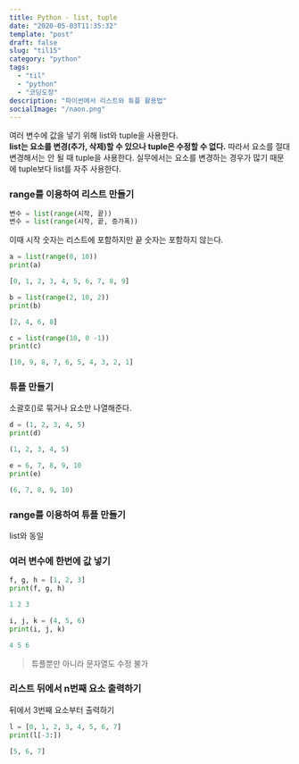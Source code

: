 ```yaml
---
title: Python - list, tuple
date: "2020-05-03T11:35:32"
template: "post"
draft: false
slug: "til15"
category: "python"
tags:
  - "til"
  - "python"
  - "코딩도장"
description: "파이썬에서 리스트와 튜플 활용법"
socialImage: "/naon.png"
---
```


여러 변수에 값을 넣기 위해 list와 tuple을 사용한다.<br>
**list는 요소를 변경(추가, 삭제)할 수 있으나 tuple은 수정할 수 없다.** 따라서 요소를 절대 변경해서는 안 될 때 tuple을 사용한다. 실무에서는 요소를 변경하는 경우가 많기 때문에 tuple보다 list를 자주 사용한다.

### range를 이용하여 리스트 만들기
```python
변수 = list(range(시작, 끝))
변수 = list(range(시작, 끝, 증가폭))
```

이때 시작 숫자는 리스트에 포함하지만 끝 숫자는 포함하지 않는다.

```python
a = list(range(0, 10))
print(a)
```
```python
[0, 1, 2, 3, 4, 5, 6, 7, 8, 9]
```

```python
b = list(range(2, 10, 2))
print(b)
```
```python
[2, 4, 6, 8]
```

```python
c = list(range(10, 0 -1))
print(c)
```
```python
[10, 9, 8, 7, 6, 5, 4, 3, 2, 1]
```

### 튜플 만들기
소괄호()로 묶거나 요소만 나열해준다.

```python
d = (1, 2, 3, 4, 5)
print(d)
```
```python
(1, 2, 3, 4, 5)
```
```python
e = 6, 7, 8, 9, 10
print(e)
```
```python
(6, 7, 8, 9, 10)
```

### range를 이용하여 튜플 만들기
list와 동일

### 여러 변수에 한번에 값 넣기
```python
f, g, h = [1, 2, 3]
print(f, g, h)
```
```python
1 2 3
```
```python
i, j, k = (4, 5, 6)
print(i, j, k)
```
```python
4 5 6
```

> 튜플뿐만 아니라 문자열도 수정 불가

### 리스트 뒤에서 n번째 요소 출력하기
뒤에서 3번째 요소부터 출력하기

```python
l = [0, 1, 2, 3, 4, 5, 6, 7]
print(l[-3:])
```
```python
[5, 6, 7]
```